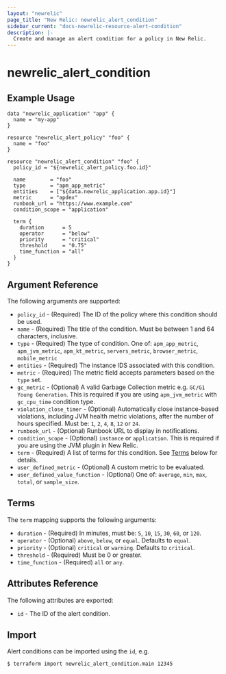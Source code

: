 ```yaml
---
layout: "newrelic"
page_title: "New Relic: newrelic_alert_condition"
sidebar_current: "docs-newrelic-resource-alert-condition"
description: |-
  Create and manage an alert condition for a policy in New Relic.
---
```


# newrelic\_alert\_condition

## Example Usage

```hcl
data "newrelic_application" "app" {
  name = "my-app"
}

resource "newrelic_alert_policy" "foo" {
  name = "foo"
}

resource "newrelic_alert_condition" "foo" {
  policy_id = "${newrelic_alert_policy.foo.id}"

  name        = "foo"
  type        = "apm_app_metric"
  entities    = ["${data.newrelic_application.app.id}"]
  metric      = "apdex"
  runbook_url = "https://www.example.com"
  condition_scope = "application"
  
  term {
    duration      = 5
    operator      = "below"
    priority      = "critical"
    threshold     = "0.75"
    time_function = "all"
  }
}
```

## Argument Reference

The following arguments are supported:

  * `policy_id` - (Required) The ID of the policy where this condition should be used.
  * `name` - (Required) The title of the condition. Must be between 1 and 64 characters, inclusive.
  * `type` - (Required) The type of condition. One of: `apm_app_metric`, `apm_jvm_metric`, `apm_kt_metric`, `servers_metric`, `browser_metric`, `mobile_metric`
  * `entities` - (Required) The instance IDS associated with this condition.
  * `metric` - (Required) The metric field accepts parameters based on the `type` set.
  * `gc_metric` - (Optional) A valid Garbage Collection metric e.g. `GC/G1 Young Generation`. This is required if you are using `apm_jvm_metric` with `gc_cpu_time` condition type.
  * `violation_close_timer` - (Optional) Automatically close instance-based violations, including JVM health metric violations, after the number of hours specified. Must be: `1`, `2`, `4`, `8`, `12` or `24`.
  * `runbook_url` - (Optional) Runbook URL to display in notifications.
  * `condition_scope` - (Optional) `instance` or `application`.  This is required if you are using the JVM plugin in New Relic.
  * `term` - (Required) A list of terms for this condition. See [Terms](#terms) below for details.
  * `user_defined_metric` - (Optional) A custom metric to be evaluated.
  * `user_defined_value_function` - (Optional) One of: `average`, `min`, `max`, `total`, or `sample_size`.

## Terms

The `term` mapping supports the following arguments:

  * `duration` - (Required) In minutes, must be: `5`, `10`, `15`, `30`, `60`, or `120`.
  * `operator` - (Optional) `above`, `below`, or `equal`.  Defaults to `equal`.
  * `priority` - (Optional) `critical` or `warning`.  Defaults to `critical`.
  * `threshold` - (Required) Must be 0 or greater.
  * `time_function` - (Required) `all` or `any`.

## Attributes Reference

The following attributes are exported:

  * `id` - The ID of the alert condition.

## Import

Alert conditions can be imported using the `id`, e.g.

```
$ terraform import newrelic_alert_condition.main 12345
```
